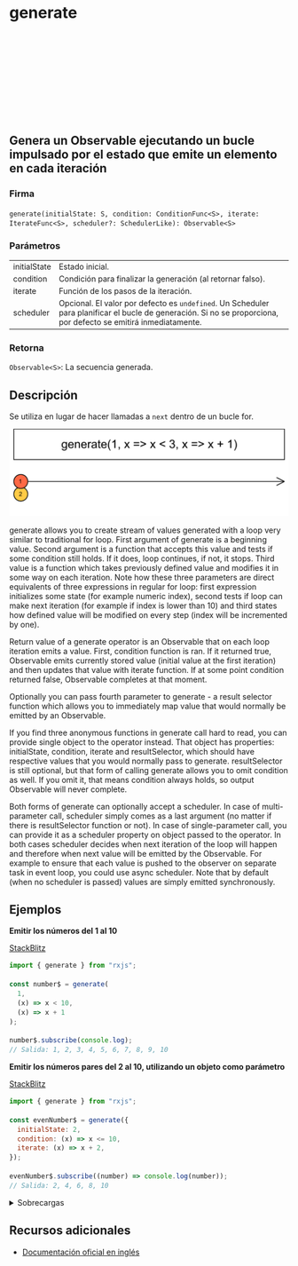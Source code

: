 <div class="page-heading">

# generate

<a target="_blank" href="https://github.com/ReactiveX/rxjs/blob/master/src/internal/observable/generate.ts">
<svg>
  <use xlink:href="/assets/icons/github.svg#github"></use>
</svg>
</a>
</div>

<h2 class="subtitle"> Genera un Observable ejecutando un bucle impulsado por el estado que emite un elemento en cada iteración
</h2>

### Firma

`generate(initialState: S, condition: ConditionFunc<S>, iterate: IterateFunc<S>, scheduler?: SchedulerLike): Observable<S>`

### Parámetros

<table>
<tr><td>initialState</td><td>Estado inicial.</td></tr>
<tr><td>condition</td><td>Condición para finalizar la generación (al retornar falso).</td></tr>
<tr><td>iterate</td><td>Función de los pasos de la iteración.</td></tr>
<tr><td>scheduler</td><td>Opcional. El valor por defecto es <code>undefined</code>.
Un Scheduler para planificar el bucle de generación. Si no se proporciona, por defecto se emitirá inmediatamente.</td></tr>
</table>

### Retorna

`Observable<S>`: La secuencia generada.

## Descripción

Se utiliza en lugar de hacer llamadas a `next` dentro de un bucle for.

<img src="assets/images/marble-diagrams/creation/generate.png" alt="Diagrama de canicas de generate">

generate allows you to create stream of values generated with a loop very similar to traditional for loop. First argument of generate is a beginning value. Second argument is a function that accepts this value and tests if some condition still holds. If it does, loop continues, if not, it stops. Third value is a function which takes previously defined value and modifies it in some way on each iteration. Note how these three parameters are direct equivalents of three expressions in regular for loop: first expression initializes some state (for example numeric index), second tests if loop can make next iteration (for example if index is lower than 10) and third states how defined value will be modified on every step (index will be incremented by one).

Return value of a generate operator is an Observable that on each loop iteration emits a value. First, condition function is ran. If it returned true, Observable emits currently stored value (initial value at the first iteration) and then updates that value with iterate function. If at some point condition returned false, Observable completes at that moment.

Optionally you can pass fourth parameter to generate - a result selector function which allows you to immediately map value that would normally be emitted by an Observable.

If you find three anonymous functions in generate call hard to read, you can provide single object to the operator instead. That object has properties: initialState, condition, iterate and resultSelector, which should have respective values that you would normally pass to generate. resultSelector is still optional, but that form of calling generate allows you to omit condition as well. If you omit it, that means condition always holds, so output Observable will never complete.

Both forms of generate can optionally accept a scheduler. In case of multi-parameter call, scheduler simply comes as a last argument (no matter if there is resultSelector function or not). In case of single-parameter call, you can provide it as a scheduler property on object passed to the operator. In both cases scheduler decides when next iteration of the loop will happen and therefore when next value will be emitted by the Observable. For example to ensure that each value is pushed to the observer on separate task in event loop, you could use async scheduler. Note that by default (when no scheduler is passed) values are simply emitted synchronously.

## Ejemplos

**Emitir los números del 1 al 10**

<a target="_blank" href="https://stackblitz.com/edit/docu-rxjs-generate?file=index.ts">StackBlitz</a>

```javascript
import { generate } from "rxjs";

const number$ = generate(
  1,
  (x) => x < 10,
  (x) => x + 1
);

number$.subscribe(console.log);
// Salida: 1, 2, 3, 4, 5, 6, 7, 8, 9, 10
```

**Emitir los números pares del 2 al 10, utilizando un objeto como parámetro**

<a target="_blank" href="https://stackblitz.com/edit/docu-rxjs-generate-2?file=index.ts">StackBlitz</a>

```javascript
import { generate } from "rxjs";

const evenNumber$ = generate({
  initialState: 2,
  condition: (x) => x <= 10,
  iterate: (x) => x + 2,
});

evenNumber$.subscribe((number) => console.log(number));
// Salida: 2, 4, 6, 8, 10
```

<details>
<summary>Sobrecargas</summary>
<div class="overload-container">

<div class="overload-section">

### Firma

`generate<T, S>(initialStateOrOptions: S | GenerateOptions<T, S>, condition?: ConditionFunc<S>, iterate?: IterateFunc<S>, resultSelectorOrObservable?: SchedulerLike | ResultFunc<S, T>, scheduler?: SchedulerLike): Observable<T>`

### Parámetros

<table>
<tr><td>initialStateOrOptions</td><td>Tipo: <code>S | GenerateOptions</code>.</td></tr>
<tr><td>condition</td><td>Opcional. El valor por defecto es <code>undefined</code>.
Tipo: <code>ConditionFunc</code>.</td></tr>
<tr><td>iterate</td><td>Opcional. El valor por defecto es <code>undefined</code>.
Tipo: <code>IterateFunc</code>.</td></tr>
<tr><td>resultSelectorOrObservable</td><td>Opcional. El valor por defecto es <code>undefined</code>.
Tipo: <code>SchedulerLike | ResultFunc</code>.</td></tr>
<tr><td>scheduler</td><td>Opcional. El valor por defecto es <code>undefined</code>.
Tipo: <code>SchedulerLike</code>.</td></tr>
</table>

### Retorna

`Observable<T>`

</div>

<div class="overload-section">

### Firma

`generate(initialState: S, condition: ConditionFunc<S>, iterate: IterateFunc<S>, resultSelector: ResultFunc<S, T>, scheduler?: SchedulerLike): Observable<T>`

Genera una secuencia observable ejecutando un bucle impulsado por el estado para producir los elementos de la secuencia, utilizando el planificador especificado para enviar los mensajes.

### Parámetros

<table>
<tr><td>initialState</td><td>Estado inicial.</td></tr>
<tr><td>condition</td><td>Condición para finalizar la generación (al retornar falso).</td></tr>
<tr><td>iterate</td><td>Función de los pasos de la iteración.</td></tr>
<tr><td>resultSelector</td><td>Función de selección de los resultados producidos en la secuencia. (Obsoleta)</td></tr>
<tr><td>scheduler</td><td>Opcional. El valor por defecto es <code>undefined</code>.
Un Scheduler para planificar el bucle de generación. Si no se proporciona, por defecto se emitirá inmediatamente.</td></tr>
</table>

### Retorna

`Observable<T>`: La secuencia generada.

</div>

<div class="overload-section">

### Firma

`generate(options: GenerateBaseOptions<S>): Observable<S>`

Genera una secuencia observable ejecutando un bucle impulsado por el estado para producir los elementos de la secuencia, utilizando el planificador especificado para enviar los mensajes. Esta sobrecarga acepta un objeto `options` que puede contener `initialState`, `iterate`, `condition` y `scheduler`.

### Parámetros

<table>
<tr><td>options</td><td>Un objeto que debe contener <code>initialState</code> y <code>iterate</code>, y que puede contener <code>condition</code> y <code>scheduler</code> de manera opcional.</td></tr>
</table>

### Retorna

`Observable<S>`: La secuencia generada.

</div>

<div class="overload-section">

### Firma

`generate(options: GenerateOptions<T, S>): Observable<T>`

Genera una secuencia observable ejecutando un bucle impulsado por el estado para producir los elementos de la secuencia, utilizando el planificador especificado para enviar los mensajes. Esta sobrecarga acepta un objeto `options` que puede contener `initialState`, `iterate`, `condition`, `resultSelector` y `scheduler`.

### Parámetros

<table>
<tr><td>options</td><td>Un objeto que debe contener <code>initialState</code> y <code>iterate</code> y <code>resultSelector</code> y que puede contener <code>condition</code> y <code>scheduler</code> de manera opcional.</td></tr>
</table>

### Retorna

`Observable<T>`: La secuencia generada.

</div>

</div>
</details>

## Recursos adicionales

- [Documentación oficial en inglés](https://rxjs-dev.firebaseapp.com/api/index/function/generate)
